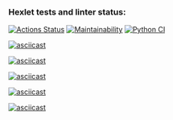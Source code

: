 ### Hexlet tests and linter status:
[![Actions Status](https://github.com/kukhmax/python-project-lvl1/workflows/hexlet-check/badge.svg)](https://github.com/kukhmax/python-project-lvl1/actions)
[![Maintainability](https://api.codeclimate.com/v1/badges/17da423ffe8127e1cc29/maintainability)](https://codeclimate.com/github/kukhmax/python-project-lvl1/maintainability)
[![Python CI](https://github.com/kukhmax/python-project-lvl1/actions/workflows/python-package.yml/badge.svg)](https://github.com/kukhmax/python-project-lvl1/actions/workflows/python-package.yml)


[![asciicast](https://asciinema.org/a/kyt90WJImK7Fpgz6tRkqb10kf.svg)](https://asciinema.org/a/kyt90WJImK7Fpgz6tRkqb10kf)

[![asciicast](https://asciinema.org/a/I27i6iA0bOvaGc7OSdZcFktoG.svg)](https://asciinema.org/a/I27i6iA0bOvaGc7OSdZcFktoG)

[![asciicast](https://asciinema.org/a/49X6iRq6VnT1V1cciAe2U9jst.svg)](https://asciinema.org/a/49X6iRq6VnT1V1cciAe2U9jst)

[![asciicast](https://asciinema.org/a/vdAffVZ9MPlqvfGmaVOuOQqMN.svg)](https://asciinema.org/a/vdAffVZ9MPlqvfGmaVOuOQqMN)

[![asciicast](https://asciinema.org/a/z13LpHdbBO3YMiSrweutJ3qyH.svg)](https://asciinema.org/a/z13LpHdbBO3YMiSrweutJ3qyH)
